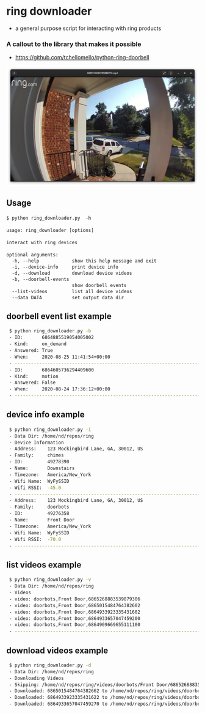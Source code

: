 # ring downloader
- a general purpose script for interacting with ring products 



### A callout to the library that makes it possible
- https://github.com/tchellomello/python-ring-doorbell


![alt text](https://github.com/chris17453/ring_automation/blob/master/example/Screenshot%20from%202020-08-26%2011-28-17.png?raw=true "Example Video Image")

## Usage
```
$ python ring_downloader.py  -h

usage: ring_downloader [options]

interact with ring devices

optional arguments:
  -h, --help            show this help message and exit
  -i, --device-info     print device info
  -d, --download        download device videos
  -b, --doorbell-events
                        show doorbell events
  --list-videos         list all device videos
  --data DATA           set output data dir
```


## doorbell event list example
```bash
 $ python ring_downloader.py -b
 - ID:       6864885519054005002
 - Kind:     on_demand
 - Answered: True
 - When:     2020-08-25 11:41:54+00:00
 - ----------------------------------------------------------------------------------------------------
 - ID:       6864605736294409600
 - Kind:     motion
 - Answered: False
 - When:     2020-08-24 17:36:12+00:00
 - ----------------------------------------------------------------------------------------------------
 ```

 ## device info example
```bash
 $ python ring_downloader.py -i
 - Data Dir: /home/nd/repos/ring
 - Device Information
 - Address:    123 Mockingbird Lane, GA, 30012, US
 - Family:     chimes
 - ID:         49278390
 - Name:       Downstairs
 - Timezone:   America/New_York
 - Wifi Name:  WyFySSID
 - Wifi RSSI:  -45.0
 - ----------------------------------------------------------------------------------------------------
 - Address:    123 Mockingbird Lane, GA, 30012, US
 - Family:     doorbots
 - ID:         49276358
 - Name:       Front Door
 - Timezone:   America/New_York
 - Wifi Name:  WyFySSID
 - Wifi RSSI:  -70.0
 - ----------------------------------------------------------------------------------------------------
```

## list videos example
```bash
 $ python ring_downloader.py -v
 - Data Dir: /home/nd/repos/ring
 - Videos
 - video: doorbots,Front Door,6865268883539879306
 - video: doorbots,Front Door,6865015484764382602
 - video: doorbots,Front Door,6864933923335431602
 - video: doorbots,Front Door,6864933657047459200
 - video: doorbots,Front Door,6864909669655111100
 - ----------------------------------------------------------------------------------------------------
```


## download videos example
```bash
 $ python ring_downloader.py -d
 - Data Dir: /home/nd/repos/ring
 - Downloading Videos
 - Skipping: /home/nd/repos/ring/videos/doorbots/Front Door/6865268883539879366.mp4
 - Downloaded: 6865015484764382662 to /home/nd/repos/ring/videos/doorbots/Front Door/6865015484764382662.mp4
 - Downloaded: 6864933923335431622 to /home/nd/repos/ring/videos/doorbots/Front Door/6864933923335431622.mp4
 - Downloaded: 6864933657047459270 to /home/nd/repos/ring/videos/doorbots/Front Door/6864933657047459270.mp4
```